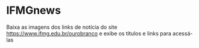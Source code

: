 # IFMGnews
Baixa as imagens dos links de notícia do site https://www.ifmg.edu.br/ourobranco e exibe os títulos e links para acessá-las

